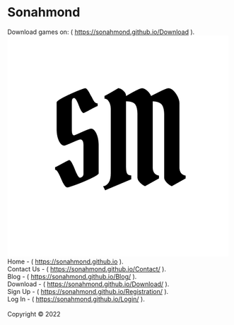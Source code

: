 # Sonahmond
Download games on: ( <a href="https://sonahmond.github.io/Download/">https://sonahmond.github.io/Download</a> ).
<br>
<img src="https://github.com/Sonahmond/sonahmond.github.io/blob/main/logo.png">
<br>
Home - ( <a href="https://sonahmond.github.io">https://sonahmond.github.io</a> ).
<br>
Contact Us - ( <a href="https://sonahmond.github.io/Contact/">https://sonahmond.github.io/Contact/</a> ).
<br>
Blog - ( <a href="https://sonahmond.github.io/Blog/">https://sonahmond.github.io/Blog/</a> ).
<br>
Download - ( <a href="https://sonahmond.github.io/Download/">https://sonahmond.github.io/Download/</a> ).
<br>
Sign Up - ( <a href="https://sonahmond.github.io/Registration/">https://sonahmond.github.io/Registration/</a> ).
<br>
Log In - ( <a href="https://sonahmond.github.io/Login/">https://sonahmond.github.io/Login/</a> ).
<br><br>
Copyright © 2022
